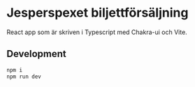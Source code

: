 # Jesperspexet biljettförsäljning

React app som är skriven i Typescript med Chakra-ui och Vite.

## Development
```bash
npm i
npm run dev
```